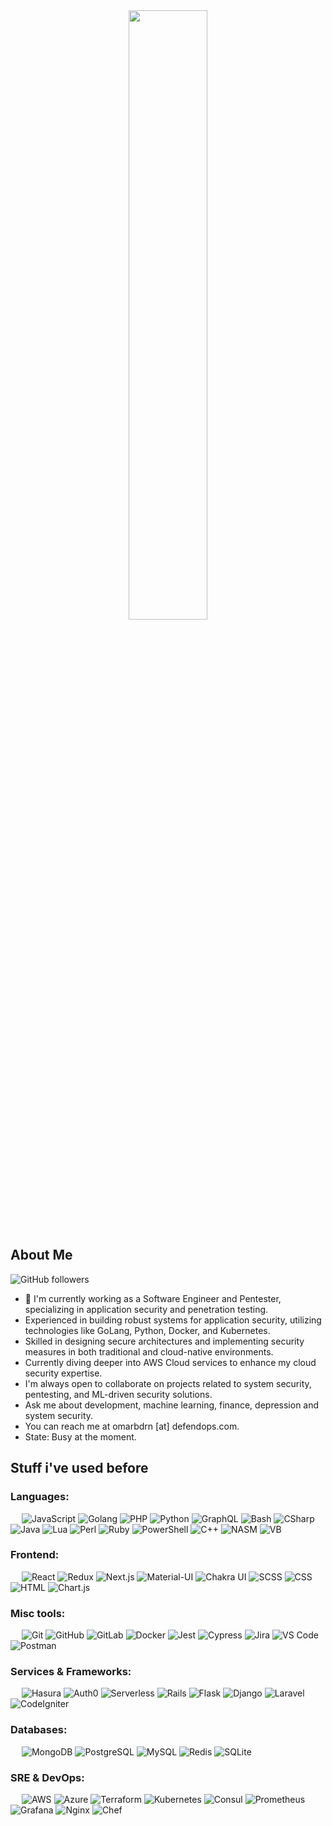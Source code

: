 <div align="center">
<img src="https://github.com/omarbdrn/omarbdrn/assets/32434709/52d3689c-299a-4bbc-bc8c-c49a2e7126e5" width="50%">
</div>

## About Me

![GitHub followers](https://img.shields.io/github/followers/omarbdrn?style=social)

- 🔭 I'm currently working as a Software Engineer and Pentester, specializing in application security and penetration testing.
- Experienced in building robust systems for application security, utilizing technologies like GoLang, Python, Docker, and Kubernetes.
- Skilled in designing secure architectures and implementing security measures in both traditional and cloud-native environments.
- Currently diving deeper into AWS Cloud services to enhance my cloud security expertise.
- I'm always open to collaborate on projects related to system security, pentesting, and ML-driven security solutions.
- Ask me about development, machine learning, finance, depression and system security.
- You can reach me at omarbdrn [at] defendops.com.
- State: Busy at the moment.


## Stuff i've used before

### Languages:
&emsp;
![JavaScript](https://img.shields.io/badge/-JavaScript-000?&logo=JavaScript) 
![Golang](https://img.shields.io/badge/-GO-000?&logo=go)
![PHP](https://img.shields.io/badge/-PHP-000?&logo=PHP) 
![Python](https://img.shields.io/badge/-Python-000?&logo=Python)
![GraphQL](https://img.shields.io/badge/-GraphQL-000?&logo=GraphQL)
![Bash](https://img.shields.io/badge/-Shell-000?&logo=GNU-Bash)
![CSharp](https://img.shields.io/badge/-C%23-000?&logo=CSharp)
![Java](https://img.shields.io/badge/-Java-000?&logo=java)
![Lua](https://img.shields.io/badge/-Lua-000?&logo=Lua) 
![Perl](https://img.shields.io/badge/-Perl-000?&logo=Perl)
![Ruby](https://img.shields.io/badge/-Ruby-000?&logo=Ruby)
![PowerShell](https://img.shields.io/badge/-PowerShell-000?&logo=PowerShell)
![C++](https://img.shields.io/badge/-C%2B%2B-000?&logo=C%2B%2B)
![NASM](https://img.shields.io/badge/-NASM-000?&logo=NASM)
![VB](https://img.shields.io/badge/-VB-000?&logo=Visual%20Studio)

### Frontend:
&emsp;
![React](https://img.shields.io/badge/-React-000?&logo=React)
![Redux](https://img.shields.io/badge/-Redux-000?&logo=Redux)
![Next.js](https://img.shields.io/badge/-Next.js-000?&logo=Next.js)
![Material-UI](https://img.shields.io/badge/-Material--UI-000?&logo=Material-UI)
![Chakra UI](https://img.shields.io/badge/-Chakra%20UI-000?&logo=Chakra-UI)
![SCSS](https://img.shields.io/badge/-SCSS-000?&logo=Sass)
![CSS](https://img.shields.io/badge/-CSS-000?&logo=CSS3)
![HTML](https://img.shields.io/badge/-HTML-000?&logo=HTML5)
![Chart.js](https://img.shields.io/badge/-Chart.js-000?&logo=Chart.js)
### Misc tools:
&emsp;
![Git](https://img.shields.io/badge/-Git-000?&logo=Git)
![GitHub](https://img.shields.io/badge/-GitHub-000?&logo=GitHub)
![GitLab](https://img.shields.io/badge/-GitLab-000?&logo=GitLab)
![Docker](https://img.shields.io/badge/-Docker-000?&logo=Docker)
![Jest](https://img.shields.io/badge/-Jest-000?&logo=Jest)
![Cypress](https://img.shields.io/badge/-Cypress-000?&logo=Cypress)
![Jira](https://img.shields.io/badge/-Jira-000?&logo=Jira)
![VS Code](https://img.shields.io/badge/-VS%20Code-000?&logo=Visual-Studio-Code)
![Postman](https://img.shields.io/badge/-Postman-000?&logo=Postman)

### Services & Frameworks: 
&emsp;
![Hasura](https://img.shields.io/badge/-Hasura-000?&logo=Hasura)
![Auth0](https://img.shields.io/badge/-Auth0-000?&logo=Auth0)
![Serverless](https://img.shields.io/badge/-Serverless-000?&logo=Serverless)
![Rails](https://img.shields.io/badge/-Rails-000?&logo=Ruby%20on%20Rails)
![Flask](https://img.shields.io/badge/-Flask-000?&logo=Flask)
![Django](https://img.shields.io/badge/-Django-000?&logo=Django)
![Laravel](https://img.shields.io/badge/-Laravel-000?&logo=Laravel)
![CodeIgniter](https://img.shields.io/badge/-CodeIgniter-000?&logo=CodeIgniter)


### Databases:
&emsp;
![MongoDB](https://img.shields.io/badge/-MongoDB-000?&logo=MongoDB)
![PostgreSQL](https://img.shields.io/badge/-PostgreSQL-000?&logo=PostgreSQL)
![MySQL](https://img.shields.io/badge/-MySQL-000?&logo=MySQL)
![Redis](https://img.shields.io/badge/-Redis-000?&logo=Redis)
![SQLite](https://img.shields.io/badge/-SQLite-000?&logo=SQLite)

### SRE & DevOps:
&emsp;
![AWS](https://img.shields.io/badge/-AWS-000?&logo=Amazon-AWS)
![Azure](https://img.shields.io/badge/-Azure-000?&logo=Microsoft-Azure)
![Terraform](https://img.shields.io/badge/-Terraform-000?&logo=Terraform)
![Kubernetes](https://img.shields.io/badge/-Kubernetes-000?&logo=Kubernetes)
![Consul](https://img.shields.io/badge/-Consul-000?&logo=Consul)
![Prometheus](https://img.shields.io/badge/-Prometheus-000?&logo=Prometheus)
![Grafana](https://img.shields.io/badge/-Grafana-000?&logo=Grafana)
![Nginx](https://img.shields.io/badge/-Nginx-000?&logo=Nginx)
![Chef](https://img.shields.io/badge/-Chef-000?&logo=Chef)
